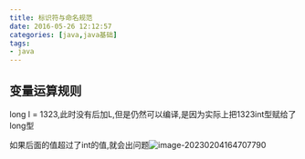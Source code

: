 ```yaml
---
title: 标识符与命名规范
date: 2016-05-26 12:12:57
categories: [java,java基础]
tags:
- java
---
```




## 变量运算规则

long l = 1323,此时没有后加L,但是仍然可以编译,是因为实际上把1323int型赋给了long型

如果后面的值超过了int的值,就会出问题![image-20230204164707790](https://markdown-langxecho-save.oss-cn-hangzhou.aliyuncs.com/img/202302041647873.png)
